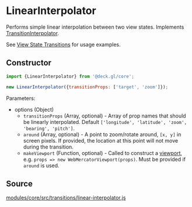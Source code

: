 # LinearInterpolator

Performs simple linear interpolation between two view states. Implements [TransitionInterpolator](/docs/api-reference/core/transition-interpolator.md).

See [View State Transitions](/docs/developer-guide/view-state-transitions.md) for usage examples.


## Constructor

```js
import {LinearInterpolator} from '@deck.gl/core';

new LinearInterpolator({transitionProps: ['target', 'zoom']});
```

Parameters:

- options (Object)
  * `transitionProps` (Array, optional) - Array of prop names that should be linearly interpolated. Default `['longitude', 'latitude', 'zoom', 'bearing', 'pitch']`.
  * `around` (Array, optional) - A point to zoom/rotate around, `[x, y]` in screen pixels. If provided, the location at this point will not move during the transition.
  * `makeViewport` (Function, optional) - Called to construct a [viewport](/docs/api-reference/core/viewport.md), e.g. `props => new WebMercatorViewport(props)`. Must be provided if `around` is used.

## Source

[modules/core/src/transitions/linear-interpolator.js](https://github.com/visgl/deck.gl/tree/8.8-release/modules/core/src/transitions/linear-interpolator.js)
